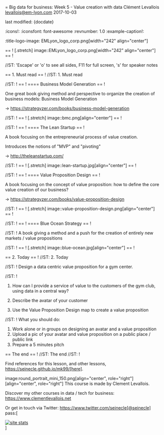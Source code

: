 = Big data for business: Week 5 - Value creation with data
Clément Levallois <levallois@em-lyon.com>
2017-10-03

last modified: {docdate}

:icons!:
:iconsfont:   font-awesome
:revnumber: 1.0
:example-caption!:

:title-logo-image: EMLyon_logo_corp.png[width="242" align="center"]

== !
[.stretch]
image::EMLyon_logo_corp.png[width="242" align="center"]
== !


//ST: 'Escape' or 'o' to see all sides, F11 for full screen, 's' for speaker notes


== 1. Must read
== !
//ST: 1. Must read

//ST: !
== !
==== Business Model Generation
== !

One great book giving method and perspective to organize the creation of business models: Business Model Generation

-> https://strategyzer.com/books/business-model-generation

//ST: !
== !
[.stretch]
image::bmc.png[align="center"]
== !


//ST: !
== !
==== The Lean Startup
== !

A book focusing on the entrepreneurial process of value creation.

Introduces the notions of "MVP" and "pivoting"

-> http://theleanstartup.com/

//ST: !
== !
[.stretch]
image::lean-startup.jpg[align="center"]
== !


//ST: !
== !
==== Value Proposition Design
== !

A book focusing on the concept of value proposition: how to define the core value creation of our business?

-> https://strategyzer.com/books/value-proposition-design

//ST: !
== !
[.stretch]
image::value-proposition-design.png[align="center"]
== !



//ST: !
== !
==== Blue Ocean Strategy
== !

//ST: !
A book giving a method and a push for the creation of entirely new markets / value propositions

//ST: !
== !
[.stretch]
image::blue-ocean.jpg[align="center"]
== !


== 2. Today
== !
//ST: 2. Today

//ST: !
Design a data centric value proposition for a gym center.

//ST: !
1. How can I provide a service of value to the customers of the gym club, using data in a central way?

2. Describe the avatar of your customer

3. Use the Value Proposition Design map to create a value proposition


//ST: !
What you should do:

1. Work alone or in groups on designing an avatar and a value proposition
2. Upload a pic of your avatar and value proposition on a public place / public link
3. Prepare a 5 minutes pitch


== The end
== !
//ST: The end
//ST: !

Find references for this lesson, and other lessons, https://seinecle.github.io/mk99/[here].

image:round_portrait_mini_150.png[align="center", role="right"][align="center", role="right"]
This course is made by Clement Levallois.

Discover my other courses in data / tech for business: https://www.clementlevallois.net

Or get in touch via Twitter: https://www.twitter.com/seinecle[@seinecle]
pass:[    <!-- Start of StatCounter Code for Default Guide -->
    <script type="text/javascript">
        var sc_project = 11411204;
        var sc_invisible = 1;
        var sc_security = "11411204";
        var scJsHost = (("https:" == document.location.protocol) ?
            "https://secure." : "http://www.");
        document.write("<sc" + "ript type='text/javascript' src='" +
            scJsHost +
            "statcounter.com/counter/counter.js'></" + "script>");
    </script>
    <noscript><div class="statcounter"><a title="site stats"
    href="http://statcounter.com/" target="_blank"><img
    class="statcounter"
    src="//c.statcounter.com/11411204/0/11411204/1/" alt="site
    stats"></a></div></noscript>
    <!-- End of StatCounter Code for Default Guide -->]
